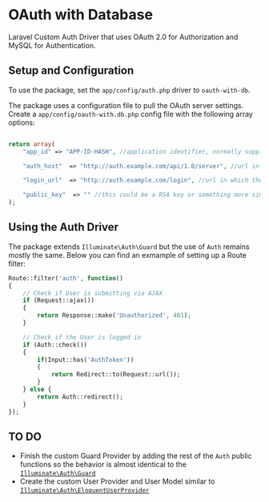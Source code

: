 OAuth with Database
====================
Laravel Custom Auth Driver that uses OAuth 2.0 for Authorization and MySQL for Authentication.


## Setup and Configuration

To use the package, set the ```app/config/auth.php``` driver to ```oauth-with-db```. 

The package uses a configuration file to pull the OAuth server settings. Create a ```app/config/oauth-with.db.php``` config file with the following array options:

```php

return array(
  	"app_id" => "APP-ID-HASH", //application identifier, normally supplied by the OAUTH server

  	"auth_host"  => "http://auth.example.com/api/1.0/server", //url in which cURL requests are sent/received

  	"login_url"  => "http://auth.example.com/login", //url in which the user will submit their credentials

	"public_key"  => "" //this could be a RSA key or something more simple
);
```


## Using the Auth Driver

The package extends ```Illuminate\Auth\Guard``` but the use of ```Auth``` remains mostly the same. Below you can find an exmample of setting up a Route filter:

```php
Route::filter('auth', function()
{	
	// Check if User is submitting via AJAX
	if (Request::ajax())
	{
		return Response::make('Unauthorized', 401);
	}

	// Check if the User is logged in
	if (Auth::check())
	{
		if(Input::has('AuthToken')) 
		{
			return Redirect::to(Request::url());
		}
	} else {
		return Auth::redirect();
	}
});
```


## TO DO 

* Finish the custom Guard Provider by adding the rest of the ```Auth``` public functions so the behavior is almost identical to the [```Illuminate\Auth\Guard```](https://github.com/illuminate/auth/blob/master/Guard.php)
* Create the custom User Provider and User Model similar to [```Illuminate\Auth\EloquentUserProvider```](https://github.com/illuminate/auth/blob/master/EloquentUserProvider.php)